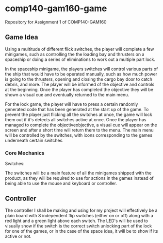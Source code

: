 # comp140-gam160-game
Repository for Assignment 1 of COMP140-GAM160

## Game Idea
Using a multitude of different flick switches, the player will complete a few minigames, such as controlling the the loading bay and thrusters on a spaceship or doing a series of eliminations to work out a multiple part lock.

In the spaceship minigame, the players switches will control various parts of the ship that would have to be operated manually, such as how much power is going to the thrusters, opening and closing the cargo bay door to catch debris, and more. The player will be informed of the objective and controls at the beginning. Once the player has completed the objective they will be shown a visual cue and eventually returned to the main menu.

For the lock game, the player will have to press a certain randomly generated code that has been generated at the start up of the game. To prevent the player just flicking all the switches at once, the game will lock them out if it's detects all switches active at once. Once the player has managed to complete the objectiveobjective, a visual cue will appear on the screen and after a short time will return them to the menu. 
The main menu will be controlled by the switches, with icons corresponding to the games underneath certain switches.
### Core Mechanics

Switches:

The switches will be a main feature of all the minigames shipped with the product, as they will be required to use for actions in the games instead of being able to use the mouse and keyboard or controller. 

## Controller

The controller I shall be making and using for my project will effectively be a plain board with 8 independent flip switches (either on or off) along with a red light and a green light above each switch. The LED's will be used to visually show if the switch is the correct switch unlocking part of the lock for one of the games, or in the case of the space idea, it will be to show if its active or not. 

